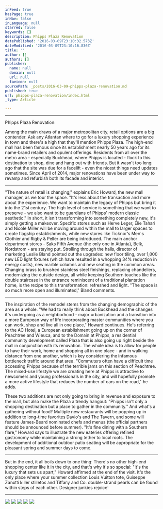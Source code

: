 ```yaml
---
inFeed: true
hasPage: true
inNav: false
inLanguage: null
starred: false
keywords: []
description: Phipps Plaza Renovation
datePublished: '2016-03-09T23:10:32.573Z'
dateModified: '2016-03-09T23:10:16.836Z'
title: ''
author: []
authors: []
publisher:
  name: null
  domain: null
  url: null
  favicon: null
sourcePath: _posts/2016-03-09-phipps-plaza-renovation.md
published: true
url: phipps-plaza-renovation/index.html
_type: Article

---
```

****

Phipps Plaza Renovation

Among the main draws of a major metropolitan city, retail options are a big contender. Ask any Atlantan where to go for a luxury shopping experience in town and there's a high that they'll mention Phipps Plaza. The high-end mall has been famous since its establishment nearly 50 years ago for its name-brand retailers and opulent offerings. Residents from all over the metro area - especially Buckhead, where Phipps is located - flock to this destination to shop, dine and hang out with friends. But it wasn't too long ago that the site was due for a facelift - even the nicest things need updates sometimes. Since April of 2014, major renovations have been under way to revamp and refurbish both its facade and interior. 

****

"The nature of retail is changing," explains Eric Howard, the new mall manager, as we tour the space. "It's less about the transaction and more about the experience. We want to maintain the legacy of Phipps but bring it into the 21st century. The high level of service is something that we want to preserve - we also want to be guardians of Phipps' modern classic aesthetic." In short, it isn't transforming into something completely new, it's simply getting a makeover. Specific stores such as Herve Leger, Elie Tahari and Nicole Miller will be moving around within the mall to larger spaces to create flagship establishments, while new stores like Ticknor's Men's Clothier and Rigby & Peller are being introduced. The main anchor department stores - Saks Fifth Avenue (the only one in Atlanta), Belk, Nordstrom - are staying put. Strolling through the halls, director of marketing Leslie Bland pointed out the upgrades: new floor tiling, over 1,000 new LED light fixtures (which have resulted in a whopping 34% reduction in energy costs), new marble columns and new seating in the common areas. Changing brass to brushed stainless steel finishings, replacing chandeliers, modernizing the outside design, all while keeping Southern touches like the double staircase in the entrance reminiscent of a traditional plantation home, is the recipe to this transformation: refreshed and light. "The space is so much more open and illuminated," Bland comments. 

****

The inspiration of the remodel stems from the changing demographic of the area as a whole. "We had to really think about Buckhead and the changes it's undergoing as a neighborhood - major urbanization and a transition into a more European way of life incorporating master communities where you can work, shop and live all in one place," Howard continues. He's referring to the AC Hotel, a European establishment going up on the corner of Peachtree and Wieuca, and to the Domain at Phipps, a residential community development called Plaza that is also going up right beside the mall in conjunction with its renovation. The whole idea is to allow for people to have their work, home and shopping all in one place - and in walking distance from one another, which is key considering the infamous bottleneck traffic around that area. "Commuters often have a difficult time accessing Phipps because of the terrible jams on this section of Peachtree. The mixed-use lifestyle we are creating here at Phipps is attractive to newcomers and young professionals in the city, and will hopefully promote a more active lifestyle that reduces the number of cars on the road," he adds.

These two additions are not only going to bring in revenue and exposure to the mall, but also make the Plaza a trendy hangout: "Phipps isn't only a shopping destination but a place to gather in the community." And what's a gathering without food? Multiple new restaurants will be popping up in addition to long-time favorites Davio's and The Tavern, and some will feature James-Beard nominated chefs and menus (the official partners should be announced before summer). "It's fine dining with a Southern flare," Howard says to illustrate the new eateries offering refined gastronomy while maintaining a strong tether to local roots. The development of additional outdoor patio seating will be appropriate for the pleasant spring and summer days to come. 

****

But in the end, it all boils down to one thing: There's no other high-end shopping center like it in the city, and that's why it's so special: "It's the luxury that sets us apart," Howard affirmed at the end of the visit. It's the only place where your summer collection Louis Vuitton tote, Guiseppe Zanotti killer stilletos and Tiffany and Co. double-strand pearls can be found within steps of each other. Designer junkies rejoice!

****
![](https://the-grid-user-content.s3-us-west-2.amazonaws.com/c016a2ea-144b-477f-9769-f45b6cf97556.jpg)
![](https://the-grid-user-content.s3-us-west-2.amazonaws.com/65944c0e-8ef9-4e46-b78f-b97a1e286097.jpg)
![](https://the-grid-user-content.s3-us-west-2.amazonaws.com/21369de4-ccdd-404c-8665-ced869e893a3.jpg)
![](https://the-grid-user-content.s3-us-west-2.amazonaws.com/c64f4495-ee9e-4c2f-982b-08a019cc02f1.jpg)
![](https://the-grid-user-content.s3-us-west-2.amazonaws.com/f9f66ae3-ec32-47f4-b573-21d0766744e0.jpg)
